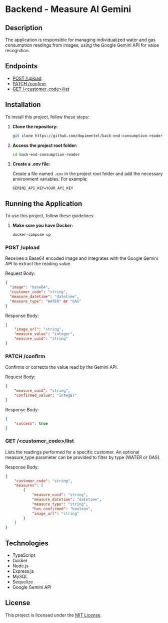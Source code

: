 # Backend - Measure AI Gemini

## Description

The application is responsible for managing individualized water and gas consumption readings from images, using the Google Gemini API for value recognition.

## Endpoints

-   [POST /upload](#post-upload)
-   [PATCH /confirm](#patch-confirm)
-   [GET /\<customer_code\>/list](#get-customercodelist)

## Installation

To install this project, follow these steps:

1. **Clone the repository:**

    ```bash
    git clone https://github.com/dopimentel/back-end-consumption-reader.git
    ```

2. **Access the project root folder:**

    ```bash
    cd back-end-consumption-reader
    ```

3. **Create a .env file:**

    Create a file named `.env` in the project root folder and add the necessary environment variables. For example:

    ```
    GEMINI_API_KEY=YOUR_API_KEY
    ```

## Running the Application

To use this project, follow these guidelines:

1. **Make sure you have Docker:**

    ```bash
    docker-compose up
    ```

### POST /upload

Receives a Base64 encoded image and integrates with the Google Gemini API to extract the reading value.

Request Body:

```json
{
  "image": "base64",
  "customer_code": "string",
  "measure_datetime": "datetime",
  "measure_type": "WATER" or "GAS"
}
```

Response Body:

```json
{
    "image_url": "string",
    "measure_value": "integer",
    "measure_uuid": "string"
}
```

### PATCH /confirm

Confirms or corrects the value read by the Gemini API.

Request Body:

```json
{
    "measure_uuid": "string",
    "confirmed_value": "integer"
}
```

Response Body:

```json
{
    "success": true
}
```

### GET /<customer_code>/list

Lists the readings performed for a specific customer. An optional measure_type parameter can be provided to filter by type (WATER or GAS).

Response Body:

```json
{
    "customer_code": "string",
    "measures": [
        {
            "measure_uuid": "string",
            "measure_datetime": "datetime",
            "measure_type": "string",
            "has_confirmed": "boolean",
            "image_url": "string"
        }
    ]
}
```

## Technologies

-   TypeScript
-   Docker
-   Node.js
-   Express.js
-   MySQL
-   Sequelize
-   Google Gemini API

## License

This project is licensed under the [MIT License](LICENSE).
